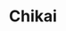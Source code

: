 ---
title: Chikai
artist: Hikaru Utada
site: Soundcloud
source-url: https://soundcloud.com/hikaruutada/chikai?in=hikaruutada/sets/face-my-fears-1
source: 536740416
---